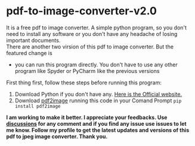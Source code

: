 # pdf-to-image-converter-v2.0
It is a free pdf to image converter. A simple python program, so you don't need to install any software or you don't have any  headache of losing important documents.<br>
There are another two virsion of this pdf to image converter. But the featured change is<br><ul><li>
  you can run this program directly. You don't have to use any other program like Spyder or PyCharm like the previous versions</li></ul>
 First thing first, follow these steps before running this program:<br><ol>
<li>  Download Python if you don't have any. <a href="https://www.python.org/downloads/">Here is the Official website.</a></li>
  <li> Download <a href="https://pypi.org/project/pdf2image/">pdf2image</a> running this code in your Comand Prompt <code>pip install pdf2image</code></li></ol>
 <b> I am working to make it better. I appreciate your feedbacks. Use <a href="https://github.com/NahinKhan113/pdf-to-image-converter-v2.0/discussions">discussions</a> for any comment and if you find any issue use issues to let me know. Follow my profile to get the latest updates and versions of this pdf to jpeg image converter. Thank you.</b>
